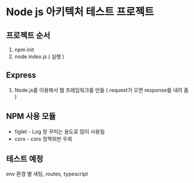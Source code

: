 # Node js 아키텍처 테스트 프로젝트

## 프로젝트 순서
1. npm init <br/> 
2. node index.js ( 실행 ) <br/>

## Express
1. Node.js를 이용해서 웹 프레임워크를 만듦 ( request가 오면 response를 내려 줌 )<br/>


## NPM 사용 모듈
* figlet - Log 창 꾸미는 용도로 많이 사용됨
* cors - cors 정책위반 우회

## 테스트 예정
env 환경 별 세팅, routes, typescript
